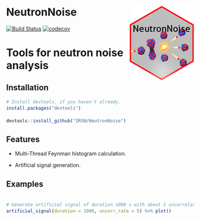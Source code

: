 
# NeutronNoise <img src="man/figures/sticker.png" align="right" />

<!-- badges: start -->
[![Build Status](https://travis-ci.org/IRSN/NeutronNoise.svg?branch=master)](https://travis-ci.org/IRSN/NeutronNoise)
[![codecov](https://codecov.io/gh/IRSN/NeutronNoise/branch/master/graph/badge.svg)](https://codecov.io/gh/IRSN/NeutronNoise)
<!-- badges: end -->

#   Tools for neutron noise analysis

Installation
------------

```r
# Install devtools, if you haven't already.
install.packages("devtools")

devtools::install_github("IRSN/NeutronNoise")
```

Features
--------

- Multi-Thread Feynman histogram calculation.

- Artificial signal generation.


Examples
--------
```r

# Generate artificial signal of duration 1000 s with about 5 uncorrelated detections/s and plot it
artificial_signal(duration = 1000, uncorr_rate = 5) %>% plot()

```

